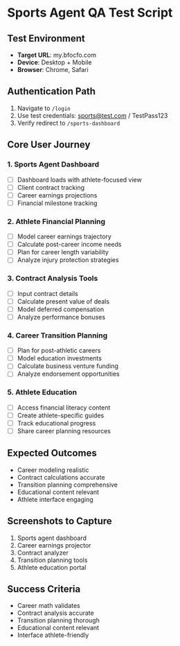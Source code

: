 # Sports Agent QA Test Script

## Test Environment
- **Target URL**: my.bfocfo.com
- **Device**: Desktop + Mobile
- **Browser**: Chrome, Safari

## Authentication Path
1. Navigate to `/login`
2. Use test credentials: sports@test.com / TestPass123
3. Verify redirect to `/sports-dashboard`

## Core User Journey

### 1. Sports Agent Dashboard
- [ ] Dashboard loads with athlete-focused view
- [ ] Client contract tracking
- [ ] Career earnings projections
- [ ] Financial milestone tracking

### 2. Athlete Financial Planning
- [ ] Model career earnings trajectory
- [ ] Calculate post-career income needs
- [ ] Plan for career length variability
- [ ] Analyze injury protection strategies

### 3. Contract Analysis Tools
- [ ] Input contract details
- [ ] Calculate present value of deals
- [ ] Model deferred compensation
- [ ] Analyze performance bonuses

### 4. Career Transition Planning
- [ ] Plan for post-athletic careers
- [ ] Model education investments
- [ ] Calculate business venture funding
- [ ] Analyze endorsement opportunities

### 5. Athlete Education
- [ ] Access financial literacy content
- [ ] Create athlete-specific guides
- [ ] Track educational progress
- [ ] Share career planning resources

## Expected Outcomes
- Career modeling realistic
- Contract calculations accurate
- Transition planning comprehensive
- Educational content relevant
- Athlete interface engaging

## Screenshots to Capture
1. Sports agent dashboard
2. Career earnings projector
3. Contract analyzer
4. Transition planning tools
5. Athlete education portal

## Success Criteria
- Career math validates
- Contract analysis accurate
- Transition planning thorough
- Educational content relevant
- Interface athlete-friendly
